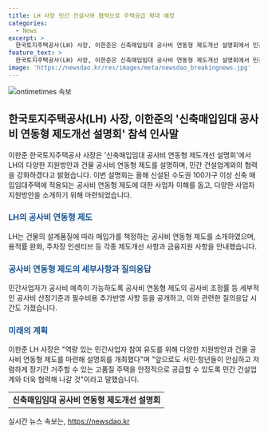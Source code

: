 ```yaml
---
title: LH 사장 민간 건설사와 협력으로 주택공급 확대 예정
categories:
  - News
excerpt: >
  한국토지주택공사(LH) 사장, 이한준은 신축매입임대 공사비 연동형 제도개선 설명회에서 민간 건설업계와의 협력 강화를 다짐하며, 수도권 100가구 이상 신축 매입임대주택에 대한 제도에 대한 이해를 돕기 위한 노력을 소개했다. 공사비 연동형 제도의 세부 산정기준과 민간사업자 지원 방안을 설명하고, 지속적인 협력을 약속했다.
feature_text: >
  한국토지주택공사(LH) 사장, 이한준은 신축매입임대 공사비 연동형 제도개선 설명회에서 민간 건설업계와의 협력 강화를 다짐하며, 수도권 100가구 이상 신축 매입임대주택에 대한 제도에 대한 이해를 돕기 위한 노력을 소개했다. 공사비 연동형 제도의 세부 산정기준과 민간사업자 지원 방안을 설명하고, 지속적인 협력을 약속했다.
image: 'https://newsdao.kr/res/images/meta/newsdao_breakingnews.jpg'
---
```


<p><img src="https://newsdao.kr/res/images/meta/newsdao_breakingnews.jpg" alt="ontimetimes 속보" /></p>

<h2 data-ke-size="size26">한국토지주택공사(LH) 사장, 이한준의 '신축매입임대 공사비 연동형 제도개선 설명회' 참석 인사말</h2>

<p data-ke-size="size16">이한준 한국토지주택공사 사장은 '신축매입임대 공사비 연동형 제도개선 설명회'에서 LH의 다양한 지원방안과 건물 공사비 연동형 제도를 설명하며, 민간 건설업계와의 협력을 강화하겠다고 밝혔습니다. 이번 설명회는 올해 신설된 수도권 100가구 이상 신축 매입임대주택에 적용되는 공사비 연동형 제도에 대한 사업자 이해를 돕고, 다양한 사업자 지원방안을 소개하기 위해 마련되었습니다.</p>

<h3><b><span style="color: #1a5490;">LH의 공사비 연동형 제도</span></b></h3>

<p data-ke-size="size16">LH는 건물의 설계품질에 따라 매입가를 책정하는 공사비 연동형 제도를 소개하였으며, 용적률 완화, 주차장 인센티브 등 각종 제도개선 사항과 금융지원 사항을 안내했습니다.</p>

<h3><b><span style="color: #1a5490;">공사비 연동형 제도의 세부사항과 질의응답</span></b></h3>

<p data-ke-size="size16">민간사업자가 공사비 예측이 가능하도록 공사비 연동형 제도의 공사비 조정률 등 세부적인 공사비 산정기준과 필수비용 추가반영 사항 등을 공개하고, 이와 관련한 질의응답 시간도 가졌습니다.</p>

<h3><b><span style="color: #1a5490;">미래의 계획</span></b></h3>

<p data-ke-size="size16">이한준 LH 사장은 "역량 있는 민간사업자 참여 유도를 위해 다양한 지원방안과 건물 공사비 연동형 제도를 마련해 설명회를 개최했다"며 "앞으로도 서민·청년들이 안심하고 저렴하게 장기간 거주할 수 있는 고품질 주택을 안정적으로 공급할 수 있도록 민간 건설업계와 더욱 협력해 나갈 것"이라고 말했습니다.</p>

<table>
  <tr>
    <td style="text-align: center; height: 17px;"><b>신축매입임대 공사비 연동형 제도개선 설명회</b></td>
  </tr>
</table>
실시간 뉴스 속보는, <a href="https://newsdao.kr" rel="dofollow">https://newsdao.kr</a>


